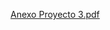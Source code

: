 [Anexo Proyecto 3.pdf](https://github.com/FabianCC26/Datos-2-proyecto-3/files/10116810/Anexo.Proyecto.3.pdf)

